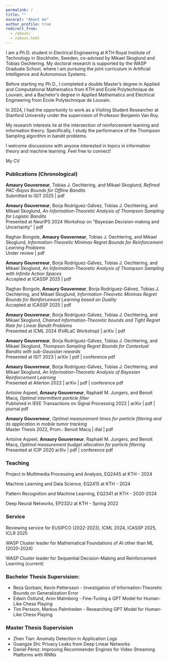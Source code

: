 ```yaml
---
permalink: /
title: ""
excerpt: "About me"
author_profile: true
redirect_from: 
  - /about/
  - /about.html
---
```

I am a Ph.D. student in Electrical Engineering at 
<a href="https://www.kth.se" style="text-decoration:none">KTH Royal Institute of Technology</a> 
in Stockholm, Sweden, co-advised by 
<a href="https://people.kth.se/~skoglund/" style="text-decoration:none">Mikael Skoglund</a> 
and 
<a href="https://www.kth.se/profile/oech" style="text-decoration:none">Tobias Oechtering</a>. 
My doctoral research is supported by the 
<a href="https://wasp-sweden.org" style="text-decoration:none">WASP Graduate School</a>, 
where I am pursuing the joint curriculum in Artificial Intelligence and Autonomous Systems. 

Before starting my Ph.D., I completed a double Master’s degree in Applied and Computational Mathematics from 
<a href="https://www.kth.se/en/studies/master/applied-and-computational-mathematics/msc-applied-and-computational-mathematics-1.344221" style="text-decoration:none">KTH</a> 
and 
<a href="https://uclouvain.be/en/faculties/epl/mathematiques-appliquees.html" style="text-decoration:none">École Polytechnique de Louvain</a>, 
and a Bachelor’s degree in Applied Mathematics and Electrical Engineering from 
<a href="https://uclouvain.be/en/faculties/epl/mathematiques-appliquees.html" style="text-decoration:none">École Polytechnique de Louvain</a>.  

In 2024, I had the opportunity to work as a Visiting Student Researcher at 
<a href="https://web.stanford.edu/" style="text-decoration:none">Stanford University</a> 
under the supervision of Professor 
<a href="https://web.stanford.edu/~bvr/index.html" style="text-decoration:none">Benjamin Van Roy</a>.  

My research interests lie at the intersection of reinforcement learning and information theory. Specifically, I study the performance of the Thompson Sampling algorithm in bandit problems.  

I welcome discussions with anyone interested in topics in information theory and machine learning. Feel free to connect!


<a href="http://amaurygouverneur.github.io/files/CV_Amaury_Gouverneur_2025.pdf" style="text-decoration:none">My CV</a>


<h3>Publications (Chronological)</h3>

<p><b>Amaury Gouverneur</b>, Tobias J. Oechtering, and Mikael Skoglund, <em>Refined PAC-Bayes Bounds for Offline Bandits</em> <br> Submitted to ISIT 2025 | <a href="http://amaurygouverneur.github.io/files/ISIT_2025_Paper.pdf" style="text-decoration:none">pdf</a> </p>

<p><b>Amaury Gouverneur</b>, Borja Rodríguez-Gálvez, Tobias J. Oechtering, and Mikael Skoglund, <em>An Information-Theoretic Analysis of Thompson Sampling for Logistic Bandits</em> <br> Presented at NeurIPS 2024 Workshop on "Bayesian Decision-making and Uncertainty" | <a href="http://amaurygouverneur.github.io/files/an_information_theoretic_analysis_of_thompson_sampling_for_logistic_bandits.pdf" style="text-decoration:none">pdf</a> </p>

<p>Raghav Bongole, <b>Amaury Gouverneur</b>, Tobias J. Oechtering, and Mikael Skoglund, <em>Information-Theoretic Minimax Regret Bounds for
Reinforcement Learning Problems</em> <br> Under review | <a href="http://amaurygouverneur.github.io/files/ICASSP_Paper_Minimax_Duality_RL_final.pdf" style="text-decoration:none">pdf</a> </p>


<p><b>Amaury Gouverneur</b>, Borja Rodríguez-Gálvez, Tobias J. Oechtering, and Mikael Skoglund, <em>An Information-Theoretic Analysis of Thompson Sampling with Infinite Action Spaces</em> <br> Accepted at ICASSP 2025 | <a href="http://amaurygouverneur.github.io/files/an_Information_Theoretic_Analysis_of_Thompson_Sampling_with_Infinite_Action_Spaces.pdf" style="text-decoration:none">pdf</a> </p>

<p>Raghav Bongole, <b>Amaury Gouverneur</b>, Borja Rodríguez-Gálvez, Tobias J. Oechtering, and Mikael Skoglund, <em>Information-Theoretic Minimax Regret Bounds for Reinforcement Learning based on Duality</em> <br> Accepted at ICASSP 2025 | <a href="http://amaurygouverneur.github.io/files/ICASSP_Paper_Minimax_Duality_RL_final.pdf" style="text-decoration:none">pdf</a> </p>

<p><b>Amaury Gouverneur</b>, Borja Rodríguez-Gálvez, Tobias J. Oechtering, and Mikael Skoglund, <em>Chained Information-Theoretic bounds and Tight Regret Rate for Linear Bandit Problems</em> <br> Presented at ICML 2024 (FoRLaC Workshop) | <a href="https://arxiv.org/abs/2403.03361" style="text-decoration:none">arXiv</a> | <a href="http://amaurygouverneur.github.io/files/chained_information_theoretic_bounds.pdf" style="text-decoration:none">pdf</a> </p>

<p><b>Amaury Gouverneur</b>, Borja Rodríguez-Gálvez, Tobias J. Oechtering, and Mikael Skoglund, <em>Thompson Sampling Regret Bounds for Contextual Bandits with sub-Gaussian rewards</em> <br> Presented at ISIT 2023 | <a href="https://arxiv.org/pdf/2304.13593.pdf" style="text-decoration:none">arXiv</a> | <a href="http://amaurygouverneur.github.io/files/TS_regret_bounds_for_contextual_bandits_with_sub_gaussian_rewards.pdf" style="text-decoration:none">pdf</a> | <a href="https://ieeexplore.ieee.org/abstract/document/10206792" style="text-decoration:none">conference pdf</a>  </p>

<p><b>Amaury Gouverneur</b>, Borja Rodríguez-Gálvez, Tobias J. Oechtering, and Mikael Skoglund, <em>An Information-Theoretic Analysis of Bayesian Reinforcement Learning</em> <br> Presented at Allerton 2022 | <a href="https://arxiv.org/abs/2207.08735" style="text-decoration:none">arXiv</a> | <a href="http://amaurygouverneur.github.io/files/an_information_theoretic_analysis_of_Bayesian_RL.pdf" style="text-decoration:none">pdf</a> | <a href="https://ieeexplore.ieee.org/abstract/document/9929353" style="text-decoration:none">conference pdf</a>  </p>

<p>Antoine Aspeel, <b>Amaury Gouverneur</b>, Raphaël M. Jungers, and Benoit Macq, <em>Optimal intermittent particle filter</em> <br> Published in IEEE Transactions on Signal Processing 2022 | <a href="https://arxiv.org/abs/2204.06265" style="text-decoration:none">arXiv</a> | <a href="http://amaurygouverneur.github.io/files/optimal_intermittent_particle_filter.pdf" style="text-decoration:none">pdf</a> | <a href="https://ieeexplore.ieee.org/abstract/document/9794909" style="text-decoration:none">journal pdf</a>  </p>

<p><b>Amaury Gouverneur</b>, <em>Optimal measurement times for particle filtering and its application in mobile tumor tracking</em> <br> Master Thesis 2022, Prom.: Benoit Macq | <a href="https://dial.uclouvain.be/downloader/downloader.php?pid=thesis%3A25377&datastream=PDF_01&cover=cover-mem" style="text-decoration:none">dial</a> | <a href="http://amaurygouverneur.github.io/files/optimal_measurement_times_for_particle_filtering_master_thesis.pdf" style="text-decoration:none">pdf</a> </p>

<p>Antoine Aspeel, <b>Amaury Gouverneur</b>, Raphaël M. Jungers, and Benoit Macq, <em>Optimal measurement budget allocation for particle filtering</em> <br> Presented at ICIP 2020 <a href="https://arxiv.org/pdf/2005.08557.pdf" style="text-decoration:none">arXiv</a> | <a href="http://amaurygouverneur.github.io/files/optimal_measurement_budget_allocation_for_particle_filtering.pdf" style="text-decoration:none">pdf</a> | <a href="https://ieeexplore.ieee.org/abstract/document/9190702" style="text-decoration:none">conference pdf</a>  </p>

<h3>Teaching</h3>

<p><a href="https://www.kth.se/student/kurser/kurs/EQ2445?l=en" style="text-decoration:none">Project in Multimedia Processing and Analysis, EQ2445</a> at KTH - 2024</p>
<p><a href="https://www.kth.se/student/kurser/kurs/EQ2415?l=en" style="text-decoration:none">Machine Learning and Data Science, EQ2415</a> at KTH - 2024</p>
<p><a href="https://www.kth.se/student/kurser/kurs/EQ2341?l=en" style="text-decoration:none">Pattern Recognition and Machine Learning, EQ2341</a> at KTH - 2020-2024</p>
<p><a href="https://www.kth.se/en/om/nyheter/centrala-nyheter/samarbete-bakom-unik-spetsutbildning-inom-ai-1.1033451" style="text-decoration:none">Deep Neural Networks, EP232U</a> at KTH - Spring 2022 </p>

<h3>Service</h3>

<p>Reviewing service for EUSIPCO (2022-2023), ICML 2024, ICASSP 2025, ICLR 2025</p>

<p>WASP Cluster leader for <a href="https://internal.wasp-sweden.org/mathematical-foundations-of-ai-other-than-machine-learning-mfaiml/" style="text-decoration:none">Mathematical Foundations of AI other than ML</a> (2020-2024)</p>
<p>WASP Cluster leader for <a href="https://internal.wasp-sweden.org/sdm-rl-ctc/" style="text-decoration:none">Sequential Decision-Making and Reinforcement Learning</a> (current)</p>

<h3>Bachelor Thesis Supervision: </h3>
<ul>
  <li> Reza Qorbani, Kevin Pettersson - <a href="http://kth.diva-portal.org/smash/record.jsf?aq2=%5B%5B%5D%5D&c=15&af=%5B%5D&searchType=LIST_LATEST&sortOrder2=title_sort_asc&query=&language=en&pid=diva2%3A1736009&aq=%5B%5B%5D%5D&sf=all&aqe=%5B%5D&sortOrder=author_sort_asc&onlyFullText=false&noOfRows=50&dswid=-4659" style="text-decoration:none">Investigation of Information-Theoretic Bounds on Generalization Error</a></li>
  <li> Edwin Östlund, Aron Malmborg - Fine-Tuning a GPT Model for Human-Like Chess Playing</li>
  <li> Tim Persson, Markus Palmheden - Researching GPT Model for Human-Like Chess Playing</li>
</ul>
<h3>Master Thesis Supervision</h3>
<ul>
  <li>Zhen Tian: <a href="https://aaltodoc.aalto.fi/handle/123456789/119370" style="text-decoration:none">Anomaly Detection in Application Logs</a></li>
  <li>Guangze Shi: <a href="https://kth.diva-portal.org/smash/record.jsf?pid=diva2%3A1728674" style="text-decoration:none">Privacy Leaks from Deep Linear Networks</a></li>
  <li>Daniel Pérez: <a href="http://kth.diva-portal.org/smash/record.jsf?pid=diva2%3A1714150" style="text-decoration:none">Improving Recommender Engines for Video Streaming Platforms with RNNs</a></li>
</ul>

